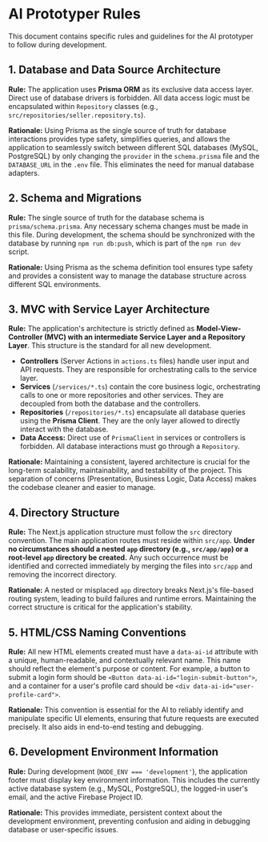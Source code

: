# AI Prototyper Rules

This document contains specific rules and guidelines for the AI prototyper to follow during development.

## 1. Database and Data Source Architecture

**Rule:** The application uses **Prisma ORM** as its exclusive data access layer. Direct use of database drivers is forbidden. All data access logic must be encapsulated within `Repository` classes (e.g., `src/repositories/seller.repository.ts`).

**Rationale:** Using Prisma as the single source of truth for database interactions provides type safety, simplifies queries, and allows the application to seamlessly switch between different SQL databases (MySQL, PostgreSQL) by only changing the `provider` in the `schema.prisma` file and the `DATABASE_URL` in the `.env` file. This eliminates the need for manual database adapters.

## 2. Schema and Migrations

**Rule:** The single source of truth for the database schema is `prisma/schema.prisma`. Any necessary schema changes must be made in this file. During development, the schema should be synchronized with the database by running `npm run db:push`, which is part of the `npm run dev` script.

**Rationale:** Using Prisma as the schema definition tool ensures type safety and provides a consistent way to manage the database structure across different SQL environments.

## 3. MVC with Service Layer Architecture

**Rule:** The application's architecture is strictly defined as **Model-View-Controller (MVC) with an intermediate Service Layer and a Repository Layer**. This structure is the standard for all new development.
- **Controllers** (Server Actions in `actions.ts` files) handle user input and API requests. They are responsible for orchestrating calls to the service layer.
- **Services** (`/services/*.ts`) contain the core business logic, orchestrating calls to one or more repositories and other services. They are decoupled from both the database and the controllers.
- **Repositories** (`/repositories/*.ts`) encapsulate all database queries using the **Prisma Client**. They are the only layer allowed to directly interact with the database.
- **Data Access:** Direct use of `PrismaClient` in services or controllers is forbidden. All database interactions must go through a `Repository`.

**Rationale:** Maintaining a consistent, layered architecture is crucial for the long-term scalability, maintainability, and testability of the project. This separation of concerns (Presentation, Business Logic, Data Access) makes the codebase cleaner and easier to manage.

## 4. Directory Structure

**Rule:** The Next.js application structure must follow the `src` directory convention. The main application routes must reside within `src/app`. **Under no circumstances should a nested `app` directory (e.g., `src/app/app`) or a root-level `app` directory be created.** Any such occurrence must be identified and corrected immediately by merging the files into `src/app` and removing the incorrect directory.

**Rationale:** A nested or misplaced `app` directory breaks Next.js's file-based routing system, leading to build failures and runtime errors. Maintaining the correct structure is critical for the application's stability.

## 5. HTML/CSS Naming Conventions

**Rule:** All new HTML elements created must have a `data-ai-id` attribute with a unique, human-readable, and contextually relevant name. This name should reflect the element's purpose or content. For example, a button to submit a login form should be `<Button data-ai-id="login-submit-button">`, and a container for a user's profile card should be `<div data-ai-id="user-profile-card">`.

**Rationale:** This convention is essential for the AI to reliably identify and manipulate specific UI elements, ensuring that future requests are executed precisely. It also aids in end-to-end testing and debugging.

## 6. Development Environment Information

**Rule:** During development (`NODE_ENV === 'development'`), the application footer must display key environment information. This includes the currently active database system (e.g., MySQL, PostgreSQL), the logged-in user's email, and the active Firebase Project ID.

**Rationale:** This provides immediate, persistent context about the development environment, preventing confusion and aiding in debugging database or user-specific issues.
